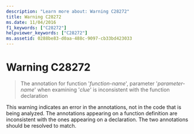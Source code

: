 ```yaml
---
description: "Learn more about: Warning C28272"
title: Warning C28272
ms.date: 11/04/2016
f1_keywords: ["C28272"]
helpviewer_keywords: ["C28272"]
ms.assetid: 0288be83-d0aa-488c-9097-cb33bd423033
---
```

# Warning C28272

> The annotation for function '*function-name*', parameter '*parameter-name*' when examining '*clue*' is inconsistent with the function declaration

This warning indicates an error in the annotations, not in the code that is being analyzed. The annotations appearing on a function definition are inconsistent with the ones appearing on a declaration. The two annotations should be resolved to match.
